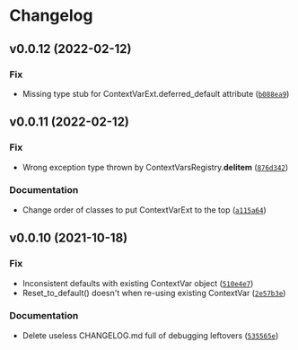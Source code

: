 # Changelog

<!--next-version-placeholder-->

## v0.0.12 (2022-02-12)
### Fix
* Missing type stub for ContextVarExt.deferred_default attribute ([`b088ea9`](https://github.com/vdmit11/contextvars-extras/commit/b088ea94fd9eaafdf802c8011e6224459d9b1958))

## v0.0.11 (2022-02-12)
### Fix
* Wrong exception type thrown by ContextVarsRegistry.__delitem__ ([`876d342`](https://github.com/vdmit11/contextvars-extras/commit/876d3421519b2a8fca71eb1c0f9c596a3e816b49))

### Documentation
* Change order of classes to put ContextVarExt to the top ([`a115a64`](https://github.com/vdmit11/contextvars-extras/commit/a115a64e67ccd554b7fdf2a204f3a740b83b5981))

## v0.0.10 (2021-10-18)
### Fix
* Inconsistent defaults with existing ContextVar object ([`510e4e7`](https://github.com/vdmit11/contextvars-extras/commit/510e4e7674e1ce4cbcb0ff6408ce99348fa07318))
* Reset_to_default() doesn't when re-using existing ContextVar ([`2e57b3e`](https://github.com/vdmit11/contextvars-extras/commit/2e57b3e66a212631a79a88aa1484aaca40ab7843))

### Documentation
* Delete useless CHANGELOG.md full of debugging leftovers ([`535565e`](https://github.com/vdmit11/contextvars-extras/commit/535565e5789204fbb85f609e74105a8152660fdd))
